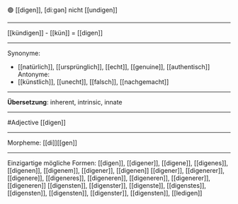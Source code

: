 🟢 [[digen]], [diːgən]
nicht [[undigen]]

---
[[kündigen]] - [[kün]] = [[digen]]


---
Synonyme: 
- [[natürlich]], [[ursprünglich]], [[echt]], [[genuine]], [[authentisch]]
Antonyme:
- [[künstlich]], [[unecht]], [[falsch]], [[nachgemacht]]

---
**Übersetzung**:
inherent, intrinsic, innate

---
#Adjective [[digen]]

---
Morpheme:
[[di]][[gen]]

---


Einzigartige mögliche Formen: 
[[digen]], [[digener]], [[digene]], [[digenes]], [[digenen]], [[digenem]], [[digener]], [[digenen]]
[[digener]], [[digenerer]], [[digenere]], [[digeneres]], [[digeneren]], [[digeneren]], [[digenerer]], [[digeneren]]
[[digensten]], [[digenster]], [[digenste]], [[digenstes]], [[digensten]], [[digensten]], [[digenster]], [[digensten]], [[ledigen]]